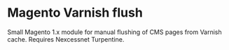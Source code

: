 # Magento Varnish flush
Small Magento 1.x module for manual flushing of CMS pages from Varnish cache. Requires Nexcessnet Turpentine.
